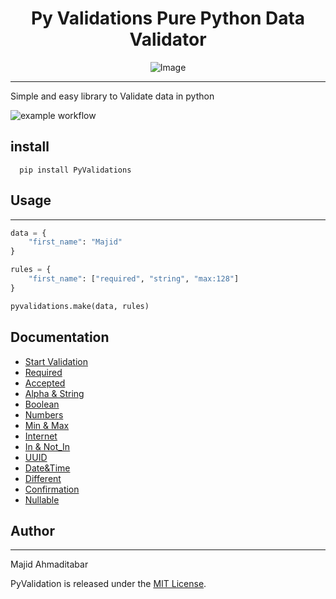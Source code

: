 <div align="center">

# Py Validations Pure Python Data Validator

![Image](https://github.com/MajAhd/py_validations/blob/master/img/PyValidation.png?raw=true "Elixir Validation")

</div>

---
Simple and easy library to Validate data in python

![example workflow](https://github.com/MajAhd/py_validations/actions/workflows/python-package.yml/badge.svg)


## install

```
  pip install PyValidations
```

## Usage

--- 

```python
data = {
    "first_name": "Majid"
}

rules = { 
    "first_name": ["required", "string", "max:128"] 
}

pyvalidations.make(data, rules)
```

## Documentation

- [Start Validation](https://github.com/MajAhd/py_validations/wiki)
- [Required](https://github.com/MajAhd/py_validations/wiki/Required)
- [Accepted](https://github.com/MajAhd/py_validations/wiki/Accepted)
- [Alpha & String](https://github.com/MajAhd/py_validations/wiki/Alpha-and-String)
- [Boolean](https://github.com/MajAhd/py_validations/wiki/Boolean)
- [Numbers](https://github.com/MajAhd/py_validations/wiki/Numbers)
- [Min & Max](https://github.com/MajAhd/py_validations/wiki/Max-&-Min)
- [Internet](https://github.com/MajAhd/py_validations/wiki/Internet-Address-:-email-,-url-,-ip)
- [In & Not_In](https://github.com/MajAhd/py_validations/wiki/in-&-not-in)
- [UUID](https://github.com/MajAhd/py_validations/wiki/uuid)
- [Date&Time](https://github.com/MajAhd/py_validations/wiki/Date-and-Time)
- [Different](https://github.com/MajAhd/py_validations/wiki/Greater-that-&-Less-Than-&-equal-&-Different-Field)
- [Confirmation](https://github.com/MajAhd/py_validations/wiki/Confirmation)
- [Nullable](https://github.com/MajAhd/py_validations/wiki/Nullable)

## Author

***
Majid Ahmaditabar

PyValidation is released under the [MIT License](https://github.com/MajAhd/py_validations/blob/main/LICENSE).